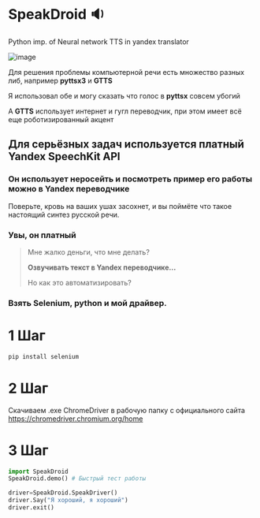 # SpeakDroid 🔉
Python imp. of Neural network TTS in yandex translator

![image](https://user-images.githubusercontent.com/52743561/173181931-1ecebfa0-831c-42c2-b710-26538e554e90.png)

Для решения проблемы компьютерной речи есть множество разных либ, например __pyttsx3__ и __GTTS__

Я использовал обе и могу сказать что голос в __pyttsx__ совсем убогий

А __GTTS__ использует интернет и гугл переводчик, при этом имеет всё еще роботизированный акцент

## Для серьёзных задач используется платный __Yandex SpeechKit API__
### Он использует неросейть и посмотреть пример его работы можно в Yandex переводчике
Поверьте, кровь на ваших ушах засохнет, и вы поймёте что такое настоящий синтез русской речи.
### Увы, он платный

> Мне жалко деньги, что мне делать?
> 
> __Озвучивать текст в Yandex переводчике...__
> 
> Но как это автоматизировать?
### Взять Selenium, python и мой драйвер.
# 1 Шаг
```cmd
pip install selenium
```
# 2 Шаг
Скачиваем .exe ChromeDriver в рабочую папку с официального сайта https://chromedriver.chromium.org/home
# 3 Шаг
```python
import SpeakDroid
SpeakDroid.demo() # Быстрый тест работы

driver=SpeakDroid.SpeakDriver()
driver.Say("Я хороший, я хороший")
driver.exit()
